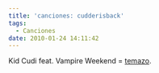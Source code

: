 ```yaml
---
title: 'canciones: cudderisback'
tags:
  - Canciones
date: 2010-01-24 14:11:42
---
```


Kid Cudi feat. Vampire Weekend = [temazo](http://www.fuelfriendsblog.com/2009/12/29/same-jeans-same-ole-converse/).